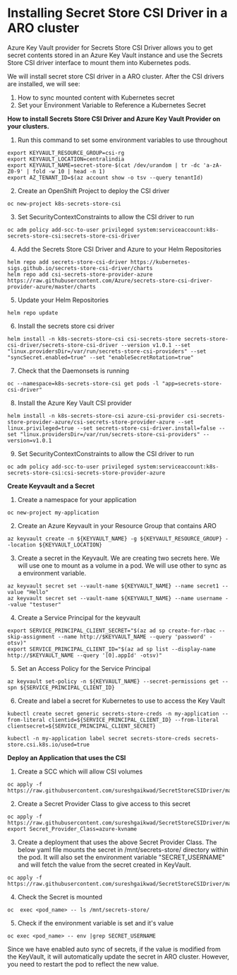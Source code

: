 # Installing Secret Store CSI Driver in a ARO cluster
Azure Key Vault provider for Secrets Store CSI Driver allows you to get secret contents stored in an Azure Key Vault instance and use the Secrets Store CSI driver interface to mount them into Kubernetes pods.

We will install secret store CSI driver in a ARO cluster. After the CSI drivers are installed, we will see:
1. How to sync mounted content with Kubernetes secret
2. Set your Environment Variable to Reference a Kubernetes Secret

**How to install Secrets Store CSI Driver and Azure Key Vault Provider on your clusters.**

1. Run this command to set some environment variables to use throughout
~~~
export KEYVAULT_RESOURCE_GROUP=csi-rg
export KEYVAULT_LOCATION=centralindia
export KEYVAULT_NAME=secret-store-$(cat /dev/urandom | tr -dc 'a-zA-Z0-9' | fold -w 10 | head -n 1)
export AZ_TENANT_ID=$(az account show -o tsv --query tenantId)
~~~
2. Create an OpenShift Project to deploy the CSI driver
~~~
oc new-project k8s-secrets-store-csi
~~~
3. Set SecurityContextConstraints to allow the CSI driver to run 
~~~
oc adm policy add-scc-to-user privileged system:serviceaccount:k8s-secrets-store-csi:secrets-store-csi-driver
~~~
4. Add the Secrets Store CSI Driver and Azure to your Helm Repositories
~~~
helm repo add secrets-store-csi-driver https://kubernetes-sigs.github.io/secrets-store-csi-driver/charts
helm repo add csi-secrets-store-provider-azure https://raw.githubusercontent.com/Azure/secrets-store-csi-driver-provider-azure/master/charts
~~~
5. Update your Helm Repositories
~~~
helm repo update
~~~
6. Install the secrets store csi driver
~~~
helm install -n k8s-secrets-store-csi csi-secrets-store secrets-store-csi-driver/secrets-store-csi-driver --version v1.0.1 --set "linux.providersDir=/var/run/secrets-store-csi-providers" --set "syncSecret.enabled=true" --set "enableSecretRotation=true"
~~~
7. Check that the Daemonsets is running
~~~
oc --namespace=k8s-secrets-store-csi get pods -l "app=secrets-store-csi-driver"
~~~
8. Install the Azure Key Vault CSI provider
~~~
helm install -n k8s-secrets-store-csi azure-csi-provider csi-secrets-store-provider-azure/csi-secrets-store-provider-azure --set linux.privileged=true --set secrets-store-csi-driver.install=false --set "linux.providersDir=/var/run/secrets-store-csi-providers" --version=v1.0.1
~~~
9. Set SecurityContextConstraints to allow the CSI driver to run
~~~
oc adm policy add-scc-to-user privileged system:serviceaccount:k8s-secrets-store-csi:csi-secrets-store-provider-azure
~~~
**Create Keyvault and a Secret**
1. Create a namespace for your application
~~~
oc new-project my-application
~~~
2. Create an Azure Keyvault in your Resource Group that contains ARO
~~~
az keyvault create -n ${KEYVAULT_NAME} -g ${KEYVAULT_RESOURCE_GROUP} --location ${KEYVAULT_LOCATION}
~~~
3. Create a secret in the Keyvault. We are creating two secrets here. We will use one to mount as a volume in a pod. We will use other to sync as a environment variable.
~~~
az keyvault secret set --vault-name ${KEYVAULT_NAME} --name secret1 --value "Hello"
az keyvault secret set --vault-name ${KEYVAULT_NAME} --name username --value "testuser"
~~~
4. Create a Service Principal for the keyvault
~~~
export SERVICE_PRINCIPAL_CLIENT_SECRET="$(az ad sp create-for-rbac --skip-assignment --name http://$KEYVAULT_NAME --query 'password' -otsv)"
export SERVICE_PRINCIPAL_CLIENT_ID="$(az ad sp list --display-name http://$KEYVAULT_NAME --query '[0].appId' -otsv)"
~~~
5. Set an Access Policy for the Service Principal
~~~
az keyvault set-policy -n ${KEYVAULT_NAME} --secret-permissions get --spn ${SERVICE_PRINCIPAL_CLIENT_ID}
~~~
6. Create and label a secret for Kubernetes to use to access the Key Vault
~~~
kubectl create secret generic secrets-store-creds -n my-application --from-literal clientid=${SERVICE_PRINCIPAL_CLIENT_ID} --from-literal clientsecret=${SERVICE_PRINCIPAL_CLIENT_SECRET}
 
kubectl -n my-application label secret secrets-store-creds secrets-store.csi.k8s.io/used=true
~~~
**Deploy an Application that uses the CSI**
1. Create a SCC which will allow CSI volumes
~~~
oc apply -f https://raw.githubusercontent.com/sureshgaikwad/SecretStoreCSIDriver/main/scc.yml
~~~
2. Create a Secret Provider Class to give access to this secret
~~~
oc apply -f https://raw.githubusercontent.com/sureshgaikwad/SecretStoreCSIDriver/main/secretproviderclass.yaml
export Secret_Provider_Class=azure-kvname
~~~
3. Create a deployment that uses the above Secret Provider Class. The below yaml file mounts the secret in /mnt/secrets-store/ directory within the pod. It will also set the environment variable "SECRET_USERNAME" and will fetch the value from the secret created in KeyVault.
~~~
oc apply -f https://raw.githubusercontent.com/sureshgaikwad/SecretStoreCSIDriver/main/deployment.yaml
~~~
4. Check the Secret is mounted
~~~
oc  exec <pod_name> -- ls /mnt/secrets-store/
~~~
5. Check if the environment variable is set and it's value
~~~
oc exec <pod_name> -- env |grep SECRET_USERNAME
~~~
Since we have enabled auto sync of secrets, if the value is modified from the KeyVault, it will automatically update the secret in ARO cluster. However, you need to restart the pod to reflect the new value. 
